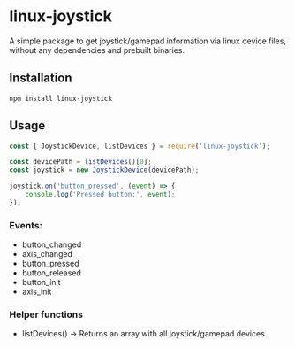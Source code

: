 # linux-joystick

A simple package to get joystick/gamepad information via linux device files, without any dependencies and prebuilt binaries.

## Installation
```
npm install linux-joystick
```

## Usage

```js
const { JoystickDevice, listDevices } = require('linux-joystick');

const devicePath = listDevices()[0];
const joystick = new JoystickDevice(devicePath);

joystick.on('button_pressed', (event) => {
    console.log('Pressed button:', event);
});
```

### Events:
- button_changed
- axis_changed
- button_pressed
- button_released
- button_init
- axis_init

### Helper functions
- listDevices() -> Returns an array with all joystick/gamepad devices.